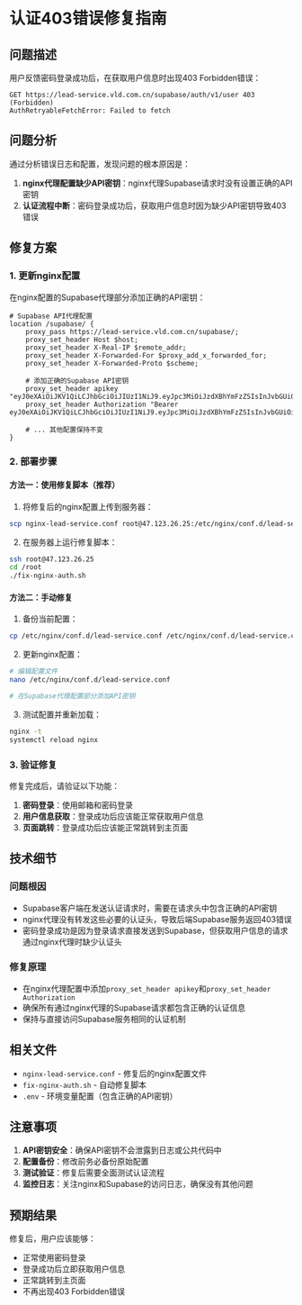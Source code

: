 # 认证403错误修复指南

## 问题描述

用户反馈密码登录成功后，在获取用户信息时出现403 Forbidden错误：

```
GET https://lead-service.vld.com.cn/supabase/auth/v1/user 403 (Forbidden)
AuthRetryableFetchError: Failed to fetch
```

## 问题分析

通过分析错误日志和配置，发现问题的根本原因是：

1. **nginx代理配置缺少API密钥**：nginx代理Supabase请求时没有设置正确的API密钥
2. **认证流程中断**：密码登录成功后，获取用户信息时因为缺少API密钥导致403错误

## 修复方案

### 1. 更新nginx配置

在nginx配置的Supabase代理部分添加正确的API密钥：

```nginx
# Supabase API代理配置
location /supabase/ {
    proxy_pass https://lead-service.vld.com.cn/supabase/;
    proxy_set_header Host $host;
    proxy_set_header X-Real-IP $remote_addr;
    proxy_set_header X-Forwarded-For $proxy_add_x_forwarded_for;
    proxy_set_header X-Forwarded-Proto $scheme;
    
    # 添加正确的Supabase API密钥
    proxy_set_header apikey "eyJ0eXAiOiJKV1QiLCJhbGciOiJIUzI1NiJ9.eyJpc3MiOiJzdXBhYmFzZSIsInJvbGUiOiJhbm9uIiwiaWF0IjoxNzU1Nzg1ODY3LCJleHAiOjEzMjY2NDI1ODY3fQ.h_DW3s03LaUCtf_7LepkEwmFVxdqPZ6zfHhuSMc5Ewg";
    proxy_set_header Authorization "Bearer eyJ0eXAiOiJKV1QiLCJhbGciOiJIUzI1NiJ9.eyJpc3MiOiJzdXBhYmFzZSIsInJvbGUiOiJhbm9uIiwiaWF0IjoxNzU1Nzg1ODY3LCJleHAiOjEzMjY2NDI1ODY3fQ.h_DW3s03LaUCtf_7LepkEwmFVxdqPZ6zfHhuSMc5Ewg";
    
    # ... 其他配置保持不变
}
```

### 2. 部署步骤

#### 方法一：使用修复脚本（推荐）

1. 将修复后的nginx配置上传到服务器：
```bash
scp nginx-lead-service.conf root@47.123.26.25:/etc/nginx/conf.d/lead-service.conf
```

2. 在服务器上运行修复脚本：
```bash
ssh root@47.123.26.25
cd /root
./fix-nginx-auth.sh
```

#### 方法二：手动修复

1. 备份当前配置：
```bash
cp /etc/nginx/conf.d/lead-service.conf /etc/nginx/conf.d/lead-service.conf.backup
```

2. 更新nginx配置：
```bash
# 编辑配置文件
nano /etc/nginx/conf.d/lead-service.conf

# 在Supabase代理配置部分添加API密钥
```

3. 测试配置并重新加载：
```bash
nginx -t
systemctl reload nginx
```

### 3. 验证修复

修复完成后，请验证以下功能：

1. **密码登录**：使用邮箱和密码登录
2. **用户信息获取**：登录成功后应该能正常获取用户信息
3. **页面跳转**：登录成功后应该能正常跳转到主页面

## 技术细节

### 问题根因

- Supabase客户端在发送认证请求时，需要在请求头中包含正确的API密钥
- nginx代理没有转发这些必要的认证头，导致后端Supabase服务返回403错误
- 密码登录成功是因为登录请求直接发送到Supabase，但获取用户信息的请求通过nginx代理时缺少认证头

### 修复原理

- 在nginx代理配置中添加`proxy_set_header apikey`和`proxy_set_header Authorization`
- 确保所有通过nginx代理的Supabase请求都包含正确的认证信息
- 保持与直接访问Supabase服务相同的认证机制

## 相关文件

- `nginx-lead-service.conf` - 修复后的nginx配置文件
- `fix-nginx-auth.sh` - 自动修复脚本
- `.env` - 环境变量配置（包含正确的API密钥）

## 注意事项

1. **API密钥安全**：确保API密钥不会泄露到日志或公共代码中
2. **配置备份**：修改前务必备份原始配置
3. **测试验证**：修复后需要全面测试认证流程
4. **监控日志**：关注nginx和Supabase的访问日志，确保没有其他问题

## 预期结果

修复后，用户应该能够：
- 正常使用密码登录
- 登录成功后立即获取用户信息
- 正常跳转到主页面
- 不再出现403 Forbidden错误
